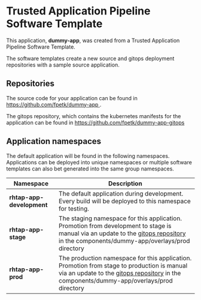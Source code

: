 # Trusted Application Pipeline Software Template

This application, **dummy-app**, was created from a Trusted Application Pipeline Software Template.

The software templates create a new source and gitops deployment repositories with a sample source application. 

## Repositories

The source code for your application can be found in [https://github.com/fpetk/dummy-app ](https://github.com/fpetk/dummy-app ).
 
The gitops repository, which contains the kubernetes manifests for the application can be found in 
[https://github.com/fpetk/dummy-app-gitops ](https://github.com/fpetk/dummy-app-gitops ) 

## Application namespaces 

The default application will be found in the following namespaces. Applications can be deployed into unique namespaces or multiple software templates can also bet generated into the same group namespaces.  

|  Namespace   |  Description   |  
| -------- | -------- |   
| **rhtap-app-development** | The default application during development. Every build will be deployed to this namespace for testing. | 
| **rhtap-app-stage** | The staging namespace for this application. Promotion from development to stage is manual via an update to the [gitops repository](https://github.com/fpetk/dummy-app-gitops ) in the components/dummy-app/overlays/prod directory |  
| **rhtap-app-prod** | The production namespace for this application. Promotion from stage to production is manual via an update to the [gitops repository](https://github.com/fpetk/dummy-app-gitops ) in the components/dummy-app/overlays/prod directory | 